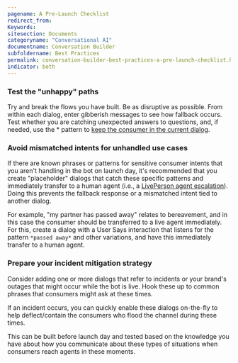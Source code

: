 ```yaml
---
pagename: A Pre-Launch Checklist
redirect_from:
Keywords:
sitesection: Documents
categoryname: "Conversational AI"
documentname: Conversation Builder
subfoldername: Best Practices
permalink: conversation-builder-best-practices-a-pre-launch-checklist.html
indicator: both
---
```


### Test the "unhappy" paths

Try and break the flows you have built. Be as disruptive as possible. 
From within each dialog, enter gibberish messages to see how fallback occurs.
Test whether you are catching unexpected answers to questions, and, if needed, use the * pattern to [keep the consumer in the current dialog](conversation-builder-advanced-use-cases.html#keep-the-consumer-in-the-current-dialog).

### Avoid mismatched intents for unhandled use cases

If there are known phrases or patterns for sensitive consumer intents that you aren't handling in the bot on launch day, it's recommended that you create "placeholder" dialogs that catch these specific patterns and immediately transfer to a human agent (i.e., a [LivePerson agent escalation](conversation-builder-integrations-liveperson-agent-escalation-integrations.html)).  Doing this prevents the fallback response or a mismatched intent tied to another dialog.

For example, "my partner has passed away" relates to bereavement, and in this case the consumer should be transferred to a live agent immediately. For this, create a dialog with a User Says interaction that listens for the pattern `*passed away*` and other variations, and have this immediately transfer to a human agent.

### Prepare your incident mitigation strategy

Consider adding one or more dialogs that refer to incidents or your brand's outages that might occur while the bot is live. Hook these up to common phrases that consumers might ask at these times.

If an incident occurs, you can quickly enable these dialogs on-the-fly to help deflect/contain the consumers who flood the channel during these times.

This can be built before launch day and tested based on the knowledge you have about how you communicate about these types of situations when consumers reach agents in these moments.